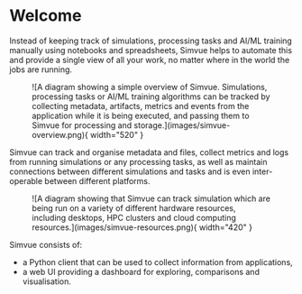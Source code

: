 # Welcome

Instead of keeping track of simulations, processing tasks and AI/ML training manually using notebooks and spreadsheets, Simvue helps to automate this
and provide a single view of all your work, no matter where in the world the jobs are running.

<figure markdown>
  ![A diagram showing a simple overview of Simvue. Simulations, processing tasks or AI/ML training algorithms can be tracked by collecting metadata, artifacts, metrics and events from the application while it is being executed, and passing them to Simvue for processing and storage.](images/simvue-overview.png){ width="520" }
</figure>


Simvue can track and organise metadata and files, collect metrics and logs from running
simulations or any processing tasks, as well as maintain connections between different simulations and tasks and is even inter-operable between different platforms.

<figure markdown>
  ![A diagram showing that Simvue can track simulation which are being run on a variety of different hardware resources, including desktops, HPC clusters and cloud computing resources.](images/simvue-resources.png){ width="420" }
</figure>

Simvue consists of:

* a Python client that can be used to collect information from applications,
* a web UI providing a dashboard for exploring, comparisons and visualisation.
